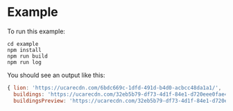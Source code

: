# Example

To run this example:

```
cd example
npm install
npm run build
npm run log
```

You should see an output like this:

```js
{ lion: 'https://ucarecdn.com/6bdc669c-1dfd-491d-b4d0-acbcc48da1a1/',
  buildings: 'https://ucarecdn.com/32eb5b79-df73-4d1f-84e1-d720eee0fae4/',
  buildingsPreview: 'https://ucarecdn.com/32eb5b79-df73-4d1f-84e1-d720eee0fae4/-/preview/480x480/' }
```